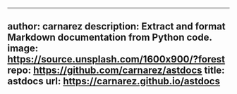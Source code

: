 ______________________________________________________________________

## author: carnarez description: Extract and format Markdown documentation from Python code. image: https://source.unsplash.com/1600x900/?forest repo: https://github.com/carnarez/astdocs title: astdocs url: https://carnarez.github.io/astdocs
